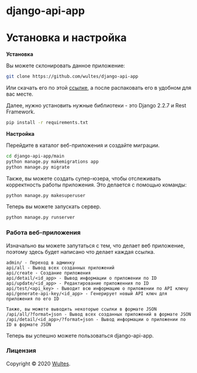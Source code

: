 # django-api-app

# Установка и настройка

**Установка**

Вы можете склонировать данное приложение:

```bash
git clone https://github.com/wultes/django-api-app
```

Или скачать его по этой [ссылке](https://github.com/wultes/django-api-app/archive/master.zip), а после распаковать его в удобном для вас месте.

Далее, нужно установить нужные библиотеки - это Django 2.2.7 и Rest Framework.

```bash
pip install -r requirements.txt
```

**Настройка**

Перейдите в каталог веб-приложения и создайте миграции.

```bash
cd django-api-app/main
python manage.py makemigrations app
python manage.py migrate
```

Также, вы можете создать супер-юзера, чтобы отслеживать корректность работы приложения. Это делается с помощью команды:

```bash
python manage.py makesuperuser
```

Теперь вы можете запускать сервер.

```bash
python manage.py runserver
```

### Работа веб-приложения

Изначально вы можете запутаться с тем, что делает веб приложение, поэтому здесь будет написано что делает каждая ссылка.

```url
admin/ - Переход в админку
api/all - Вывод всех созданных приложений
api/create - Создание приложения
api/detail/<id_app> - Вывод информации о приложении по ID
api/update/<id_app> - Редактирование приложенния по ID
api/test/<api_key> - Выводит всю информацию о приложении по API ключу
api/generate-api-key/<id_app> - Генерирует новый API ключ для приложения по его ID

Также, вы можете выводить некоторые ссылки в формате JSON
/api/all/?format=json - Вывод всех созданных приложений в формате JSON
/api/detail/<id_app>/?format=json - Вывод информации о приложении по ID в формате JSON
```


Теперь вы успешно можете пользоваться django-api-app.

### Лицензия

Copyright © 2020 [Wultes](https://github.com/wultes/).
